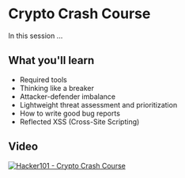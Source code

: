 Crypto Crash Course
===================

In this session ...

What you'll learn
-----------------

- Required tools
- Thinking like a breaker
- Attacker-defender imbalance
- Lightweight threat assessment and prioritization
- How to write good bug reports
- Reflected XSS (Cross-Site Scripting)

Video
-----

[![Hacker101 - Crypto Crash Course](https://img.youtube.com/vi/NTpzmPML42E/0.jpg)](https://www.youtube.com/watch?v=NTpzmPML42E)
